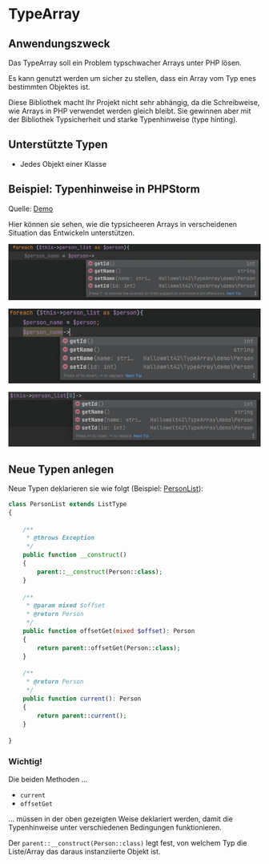 # TypeArray

## Anwendungszweck
Das TypeArray soll ein Problem typschwacher Arrays unter PHP lösen.

Es kann genutzt werden um sicher zu stellen, dass ein Array vom Typ enes bestimmten Objektes ist.

Diese Bibliothek macht Ihr Projekt nicht sehr abhängig, 
da die Schreibweise, wie Arrays in PHP verwendet werden gleich bleibt. 
Sie gewinnen aber mit der Bibliothek Typsicherheit und starke Typenhinweise (type hinting).



## Unterstützte Typen
* Jedes Objekt einer Klasse


## Beispiel: Typenhinweise in PHPStorm
Quelle: [Demo](src/demo/PersonManager.php)

Hier können sie sehen, wie die typsicheeren Arrays in verscheidenen Situation das Entwickeln unterstützen. 

![](src/demo/ressources/Bildschirmfoto%202022-02-06%20um%2013.13.32.png)

![](src/demo/ressources/Bildschirmfoto%202022-02-06%20um%2013.14.02.png)

![](src/demo/ressources/Bildschirmfoto%202022-02-06%20um%2013.12.40.png)


## Neue Typen anlegen
Neue Typen deklarieren sie wie folgt (Beispiel: [PersonList](src/demo/PersonList.php)):
```php
class PersonList extends ListType
{

    /**
     * @throws Exception
     */
    public function __construct()
    {
        parent::__construct(Person::class);
    }

    /**
     * @param mixed $offset
     * @return Person
     */
    public function offsetGet(mixed $offset): Person
    {
        return parent::offsetGet(Person::class);
    }

    /**
     * @return Person
     */
    public function current(): Person
    {
        return parent::current();
    }

}
```

### Wichtig!
Die beiden Methoden ...
* `current`
* `offsetGet`

... müssen in der oben gezeigten Weise deklariert werden, 
damit die Typenhinweise unter verschiedenen Bedingungen funktionieren.

Der `parent::__construct(Person::class)` legt fest, von welchem Typ die Liste/Array 
das daraus instanziierte Objekt ist.